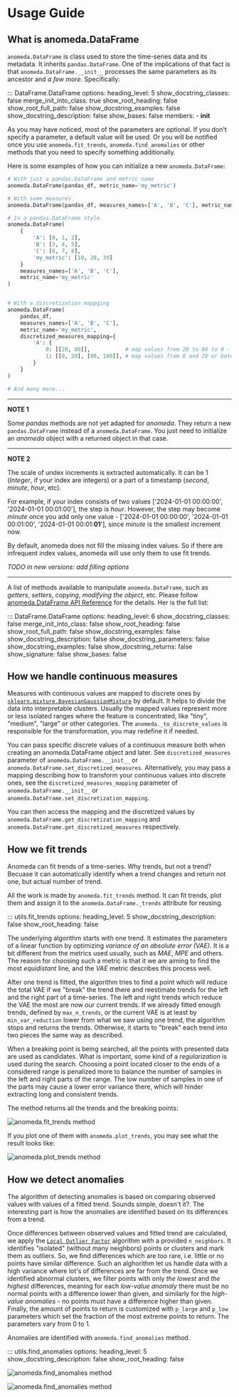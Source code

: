 # Usage Guide

## What is anomeda.DataFrame

`anomeda.DataFrame` is class used to store the time-series data and its metadata. It inherits `pandas.DataFrame`. One of the implications of that fact is that `anomeda.DataFrame.__init__` processes the same parameters as its ancestor and *a few more*. Specifically:

::: DataFrame.DataFrame
    options:
      heading_level: 5
      show_docstring_classes: false
      merge_init_into_class: true
      show_root_heading: false
      show_root_full_path: false
      show_docstring_examples: false
      show_docstring_description: false
      show_bases: false
      members:
      - __init__
    
As you may have noticed, most of the parameters are optional. If you don't specify a parameter, a default value will be used. Or you will be notified once you use `anomeda.fit_trends`, `anomeda.find_anomalies` or other methods that you need to specify something additionally.

Here is some examples of how you can initialize a new `anomeda.DataFrame`:

```python
# With just a pandas.DataFrame and metric name
anomeda.DataFrame(pandas_df, metric_name='my_metric')

# With some measures
anomeda.DataFrame(pandas_df, measures_names=['A', 'B', 'C'], metric_name='my_metric')

# In a pandas.DataFrame style
anomeda.DataFrame(
    {
        'A': [0, 1, 2],
        'B': [3, 4, 5],
        'C': [6, 7, 8],
        'my_metric': [10, 20, 30]
    }
    measures_names=['A', 'B', 'C'], 
    metric_name='my_metric'
)


# With a discretization mappging
anomeda.DataFrame(
    pandas_df, 
    measures_names=['A', 'B', 'C'], 
    metric_name='my_metric',
    discretized_measures_mapping={
        'A': {
            0: [[20, 80]],           # map values from 20 to 80 to 0 - "normal values"
            1: [[0, 20], [80, 100]], # map values from 0 and 20 or between 80 and 100 to 1 - "abnormal values"
        }
    }
)

# And many more...
```

---
**NOTE 1**

Some *pandas* methods are not yet adapted for *anomeda*. They return a new `pandas.DataFrame` instead of a `anomeda.DataFrame`. You just need to initialize an *anomeda* object with a returned object in that case. 

---

**NOTE 2**

The scale of undex increments is extracted automatically. It can be 1 (*Integer*, if your index are integers) or a part of a timestamp (*second*, *minute*, *hour*, etc). 

For example, if your index consists of two values ['2024-01-01 00:00:00', '2024-01-01 00:01:00'], the step is *hour*. However, the step may become *minute* once you add only one value - ['2024-01-01 00:00:00', '2024-01-01 00:01:00', '2024-01-01 00:01:**01**'], since *minute* is the smallest increment now.

By default, anomeda does not fill the missing index values. So if there are infrequent index values, anomeda will use only them to use fit trends.

*TODO in new versions: add filling options*

---

A list of methods available to manipulate `anomeda.DataFrame`, such as *getters*, *setters*, *copying*, *modifying the object*, etc. Please follow [anomeda.DataFrame API Reference](dataframe_api.md) for the details. Her is the full list:

::: DataFrame.DataFrame
    options:
      heading_level: 6
      show_docstring_classes: false
      merge_init_into_class: false
      show_root_heading: false
      show_root_full_path: false
      show_docstring_examples: false
      show_docstring_description: false
      show_docstring_parameters: false
      show_docstring_examples: false
      show_docstring_returns: false
      show_signature: false
      show_bases: false

## How we handle continuous measures

Measures with continuous values are mapped to discrete ones by [`sklearn.mixture.BayesianGaussianMixture`](https://scikit-learn.org/stable/modules/generated/sklearn.mixture.BayesianGaussianMixture.html) by default. It helps to divide the data into interpretable clusters. Usually the mapped values represent more or less isolated ranges where the feature is concentrated, like "tiny", "medium", "large" or other categories. The `anomeda._to_discrete_values` is responsible for the transformation, you may redefine it if needed.

You can pass specific discrete values of a continuous measure both when creating an anomeda.DataFrame object and later. See `discretized_measures` parameter of `anomeda.DataFrame.__init__` or `anomeda.DataFrame.set_discretized_measures`. Alternatively, you may pass a mapping describing how to transform your continuous values into discrete ones, see the `discretized_measures_mapping` parameter of `anomeda.DataFrame.__init__` or `anomeda.DataFrame.set_discretization_mapping`.

You can then access the mapping and the discretized values by `anomeda.DataFrame.get_discretization_mapping` and `anomeda.DataFrame.get_discretized_measures` respectively.

## How we fit trends

Anomeda can fit trends of a time-series. Why trends, but not a trend? Becuase it can automatically identify when a trend changes and return not one, but actual number of trend. 

All the work is made by `anomeda.fit_trends` method. It can fit trends, plot them and assign it to the `anomeda.DataFrame._trends` attribute for reusing.

::: utils.fit_trends
    options:
      heading_level: 5
      show_docstring_description: false
      show_root_heading: false

The underlying algorithm starts with one trend. It estimates the parameters of a linear function by optimizing *variance of an absolute error (VAE)*. It is a bit different from the metrics used usually, such as *MAE*, *MPE* and others. The reason for choosing such a metric is that it we are aiming to find the most *equidistant* line, and the *VAE* metric describes this process well.

After one trend is fitted, the algorithm tries to find a point which will reduce the total VAE if we "break" the trend there and reestimate trends for the left and the right part of a time-series. The left and right trends which reduce the VAE the most are now our current trends. If we already fitted enough trends, defined by `max_n_trends`, or the current VAE is at least by `min_var_reduction` lower from what we saw using one trend, the algorithm stops and returns the trends. Otherwise, it starts to "break" each trend into two pieces the same way as described.

When a breaking point is being searched, all the points with presented data are used as candidates. What is important, some kind of a *regularization* is used during the search. Choosing a point located closer to the ends of a considered range is penalized more to balance the number of samples in the left and right parts of the range. The low number of samples in one of the parts may cause a lower error variance there, which will hinder extracting long and consistent trends. 

The method returns all the trends and the breaking points:

![anomeda.fit_trends method](img/anomeda_fit_trends_1.png "anomeda.fit_trends method")

If you plot one of them with `anomeda.plot_trends`, you may see what the result looks like:

![anomeda.plot_trends method](img/anomeda_plot_trends_1.png "anomeda.plot_trends method")

## How we detect anomalies

The algorithm of detecting anomalies is based on comparing observed values with values of a fitted trend. Sounds simple, doesn't it?. The interesting part is how the anomalies are identified based on its differences from a trend.

Once differences between observed values and fitted trend are calculated, we apply the [`Local Outlier Factor`](https://scikit-learn.org/stable/modules/generated/sklearn.neighbors.LocalOutlierFactor.html) algorithm with a provided `n_neighbors`. It identifies "isolated" (without many neighbors) points or clusters and mark them as outliers. So, we find differences which are too rare, i.e. little or no points have similar difference. Such an alghorithm let us handle data with a high variance where lot's of differences are far from the trend. Once we identified abnormal clusters, we filter points with only *the lowest* and *the highest* differences, meaning for each *low-value anomaly* there must be no normal points with a difference lower than given, and similarly for the *high-value anomalies* - no points must have a difference higher than given. Finally, the amount of points to return is customized with `p_large` and `p_low` parameters which set the fraction of the most extreme points to return. The parameters vary from 0 to 1.

Anomalies are identified with `anomeda.find_anomalies` method.

::: utils.find_anomalies
    options:
      heading_level: 5
      show_docstring_description: false
      show_root_heading: false

![anomeda.find_anomalies method](img/anomeda_anomalies_2.png "anomeda.find_anomalies method")

![anomeda.find_anomalies method](img/anomeda_anomalies_1.png "anomeda.find_anomalies method")